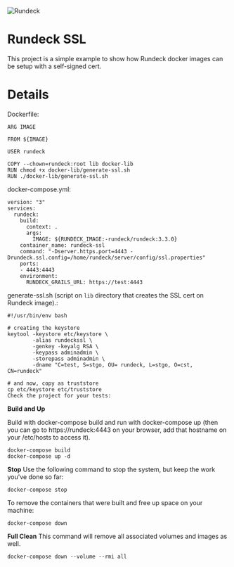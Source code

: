 ![Rundeck](https://www.rundeck.com/hubfs/Images/logos/rundeck-logotype-512.png)

# Rundeck SSL

This project is a simple example to show how Rundeck docker images can be setup with a self-signed cert.

# Details 

Dockerfile:
```
ARG IMAGE

FROM ${IMAGE}

USER rundeck

COPY --chown=rundeck:root lib docker-lib
RUN chmod +x docker-lib/generate-ssl.sh
RUN ./docker-lib/generate-ssl.sh
```

docker-compose.yml:
```
version: "3"
services:
  rundeck:
    build:
      context: .
      args:
        IMAGE: ${RUNDECK_IMAGE:-rundeck/rundeck:3.3.0}
    container_name: rundeck-ssl
    command: "-Dserver.https.port=4443 -Drundeck.ssl.config=/home/rundeck/server/config/ssl.properties"
    ports:
    - 4443:4443
    environment:
      RUNDECK_GRAILS_URL: https://test:4443
```

generate-ssl.sh (script on ```lib``` directory that creates the SSL cert on Rundeck image).:

```
#!/usr/bin/env bash

# creating the keystore
keytool -keystore etc/keystore \
        -alias rundeckssl \
        -genkey -keyalg RSA \
        -keypass adminadmin \
        -storepass adminadmin \
        -dname "C=test, S=stgo, OU= rundeck, L=stgo, O=cst, CN=rundeck"

# and now, copy as truststore
cp etc/keystore etc/truststore
Check the project for your tests:
```

**Build and Up**  

Build with docker-compose build and run with docker-compose up (then you can go to https://rundeck:4443 on your browser, add that hostname on your /etc/hosts to access it).

```
docker-compose build
docker-compose up -d
```

**Stop**
Use the following command to stop the system, but keep the work you've done so far:

```
docker-compose stop
```

To remove the containers that were built and free up space on your machine:

```
docker-compose down
```

**Full Clean**
This command will remove all associated volumes and images as well.
```
docker-compose down --volume --rmi all
```